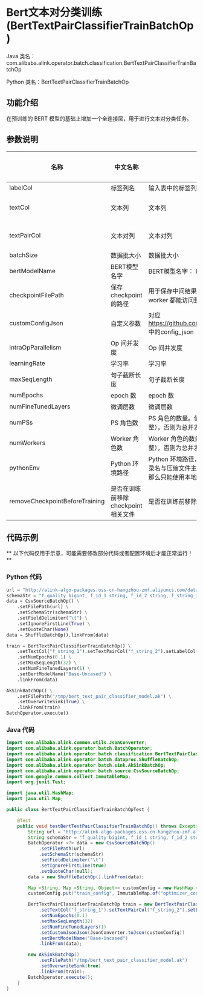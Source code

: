 # Bert文本对分类训练 (BertTextPairClassifierTrainBatchOp)
Java 类名：com.alibaba.alink.operator.batch.classification.BertTextPairClassifierTrainBatchOp

Python 类名：BertTextPairClassifierTrainBatchOp


## 功能介绍

在预训练的 BERT 模型的基础上增加一个全连接层，用于进行文本对分类任务。


## 参数说明

| 名称 | 中文名称 | 描述 | 类型 | 是否必须？ | 取值范围 | 默认值 |
| --- | --- | --- | --- | --- | --- | --- |
| labelCol | 标签列名 | 输入表中的标签列名 | String | ✓ |  |  |
| textCol | 文本列 | 文本列 | String | ✓ | 所选列类型为 [STRING] |  |
| textPairCol | 文本对列 | 文本对列 | String | ✓ | 所选列类型为 [STRING] |  |
| batchSize | 数据批大小 | 数据批大小 | Integer |  |  | 32 |
| bertModelName | BERT模型名字 | BERT模型名字： Base-Chinese,Base-Multilingual-Cased,Base-Uncased,Base-Cased | String |  |  | "Base-Chinese" |
| checkpointFilePath | 保存 checkpoint 的路径 | 用于保存中间结果的路径，将作为 TensorFlow 中 `Estimator` 的 `model_dir` 传入，需要为所有 worker 都能访问到的目录 | String |  |  | null |
| customConfigJson | 自定义参数 | 对应 https://github.com/alibaba/EasyTransfer/blob/master/easytransfer/app_zoo/app_config.py 中的config_json | String |  |  |  |
| intraOpParallelism | Op 间并发度 | Op 间并发度 | Integer |  |  | 4 |
| learningRate | 学习率 | 学习率 | Double |  |  | 0.001 |
| maxSeqLength | 句子截断长度 | 句子截断长度 | Integer |  |  | 128 |
| numEpochs | epoch 数 | epoch 数 | Double |  |  | 0.01 |
| numFineTunedLayers | 微调层数 | 微调层数 | Integer |  |  | 1 |
| numPSs | PS 角色数 | PS 角色的数量。值未设置时，如果 Worker 角色数也未设置，则为作业总并发度的 1/4（需要取整），否则为总并发度减去 Worker 角色数。 | Integer |  |  | null |
| numWorkers | Worker 角色数 | Worker 角色的数量。值未设置时，如果 PS 角色数也未设置，则为作业总并发度的 3/4（需要取整），否则为总并发度减去 PS 角色数。 | Integer |  |  | null |
| pythonEnv | Python 环境路径 | Python 环境路径，一般情况下不需要填写。如果是压缩文件，需要解压后得到一个目录，且目录名与压缩文件主文件名一致，可以使用 http://, https://, oss://, hdfs:// 等路径；如果是目录，那么只能使用本地路径，即 file://。 | String |  |  | "" |
| removeCheckpointBeforeTraining | 是否在训练前移除 checkpoint 相关文件 | 是否在训练前移除 checkpoint 相关文件用于重新训练，只会删除必要的文件 | Boolean |  |  | null |


## 代码示例

** 以下代码仅用于示意，可能需要修改部分代码或者配置环境后才能正常运行！**

### Python 代码
```python
url = "http://alink-algo-packages.oss-cn-hangzhou-zmf.aliyuncs.com/data/MRPC/train.tsv"
schemaStr = "f_quality bigint, f_id_1 string, f_id_2 string, f_string_1 string, f_string_2 string"
data = CsvSourceBatchOp() \
    .setFilePath(url) \
    .setSchemaStr(schemaStr) \
    .setFieldDelimiter("\t") \
    .setIgnoreFirstLine(True) \
    .setQuoteChar(None)
data = ShuffleBatchOp().linkFrom(data)

train = BertTextPairClassifierTrainBatchOp() \
    .setTextCol("f_string_1").setTextPairCol("f_string_2").setLabelCol("f_quality") \
    .setNumEpochs(0.1) \
    .setMaxSeqLength(32) \
    .setNumFineTunedLayers(1) \
    .setBertModelName("Base-Uncased") \
    .linkFrom(data)

AkSinkBatchOp() \
    .setFilePath("/tmp/bert_text_pair_classifier_model.ak") \
    .setOverwriteSink(True) \
    .linkFrom(train)
BatchOperator.execute()
```

### Java 代码
```java
import com.alibaba.alink.common.utils.JsonConverter;
import com.alibaba.alink.operator.batch.BatchOperator;
import com.alibaba.alink.operator.batch.classification.BertTextPairClassifierTrainBatchOp;
import com.alibaba.alink.operator.batch.dataproc.ShuffleBatchOp;
import com.alibaba.alink.operator.batch.sink.AkSinkBatchOp;
import com.alibaba.alink.operator.batch.source.CsvSourceBatchOp;
import com.google.common.collect.ImmutableMap;
import org.junit.Test;

import java.util.HashMap;
import java.util.Map;

public class BertTextPairClassifierTrainBatchOpTest {

	@Test
	public void testBertTextPairClassifierTrainBatchOp() throws Exception {
		String url = "http://alink-algo-packages.oss-cn-hangzhou-zmf.aliyuncs.com/data/MRPC/train.tsv";
		String schemaStr = "f_quality bigint, f_id_1 string, f_id_2 string, f_string_1 string, f_string_2 string";
		BatchOperator <?> data = new CsvSourceBatchOp()
			.setFilePath(url)
			.setSchemaStr(schemaStr)
			.setFieldDelimiter("\t")
			.setIgnoreFirstLine(true)
			.setQuoteChar(null);
		data = new ShuffleBatchOp().linkFrom(data);

		Map <String, Map <String, Object>> customConfig = new HashMap <>();
		customConfig.put("train_config", ImmutableMap.of("optimizer_config", ImmutableMap.of("learning_rate", 0.01)));

		BertTextPairClassifierTrainBatchOp train = new BertTextPairClassifierTrainBatchOp()
			.setTextCol("f_string_1").setTextPairCol("f_string_2").setLabelCol("f_quality")
			.setNumEpochs(0.1)
			.setMaxSeqLength(32)
			.setNumFineTunedLayers(1)
			.setCustomJsonJson(JsonConverter.toJson(customConfig))
			.setBertModelName("Base-Uncased")
			.linkFrom(data);

		new AkSinkBatchOp()
			.setFilePath("/tmp/bert_text_pair_classifier_model.ak")
			.setOverwriteSink(true)
			.linkFrom(train);
		BatchOperator.execute();
	}
}
```
